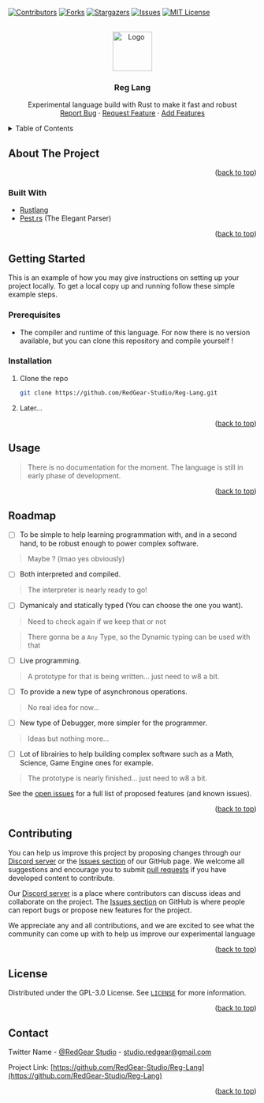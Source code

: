 <!-- Improved compatibility of back to top link: See: https://github.com/othneildrew/Best-README-Template/pull/73 -->
<a name="readme-top"></a>
<!--
*** Thanks for checking out the Best-README-Template. If you have a suggestion
*** that would make this better, please fork the repo and create a pull request
*** or simply open an issue with the tag "enhancement".
*** Don't forget to give the project a star!
*** Thanks again! Now go create something AMAZING! :D
-->



<!-- PROJECT SHIELDS -->
<!--
*** I'm using markdown "reference style" links for readability.
*** Reference links are enclosed in brackets [ ] instead of parentheses ( ).
*** See the bottom of this document for the declaration of the reference variables
*** for contributors-url, forks-url, etc. This is an optional, concise syntax you may use.
*** https://www.markdownguide.org/basic-syntax/#reference-style-links
-->
[![Contributors][contributors-shield]][contributors-url]
[![Forks][forks-shield]][forks-url]
[![Stargazers][stars-shield]][stars-url]
[![Issues][issues-shield]][issues-url]
[![MIT License][license-shield]][license-url]



<!-- PROJECT LOGO -->
<br />
<div align="center">
  <a href="https://github.com/RedGear-Studio/Reg-Lang">
    <img src="https://avatars.githubusercontent.com/u/107359546?s=200&v=4" alt="Logo" width="80" height="80">
  </a>

<h3 align="center">Reg Lang</h3>

  <p align="center">
     Experimental language build with Rust to make it fast and robust 
    <br />
    <!-- <a href="https://github.com/RedGear-Studio/Reg-Lang"><strong>Explore the docs »</strong></a>
    <br />
    <br />
    <a href="https://github.com/RedGear-Studio/Reg-Lang">View Demo</a>
    · -->
    <a href="https://github.com/RedGear-Studio/Reg-Lang/issues">Report Bug</a>
    ·
    <a href="https://github.com/RedGear-Studio/Reg-Lang/issues">Request Feature</a>
    ·
    <a href="https://github.com/RedGear-Studio/Reg-Lang/pulls">Add Features</a>
  </p>
</div>



<!-- TABLE OF CONTENTS -->
<details>
  <summary>Table of Contents</summary>
  <ol>
    <li>
      <a href="#about-the-project">About The Project</a>
      <ul>
        <li><a href="#built-with">Built With</a></li>
      </ul>
    </li>
    <li>
      <a href="#getting-started">Getting Started</a>
      <ul>
        <li><a href="#prerequisites">Prerequisites</a></li>
        <li><a href="#installation">Installation</a></li>
      </ul>
    </li>
    <li><a href="#usage">Usage</a></li>
    <li><a href="#roadmap">Roadmap</a></li>
    <li><a href="#contributing">Contributing</a></li>
    <li><a href="#license">License</a></li>
    <li><a href="#contact">Contact</a></li>
    <li><a href="#acknowledgments">Acknowledgments</a></li>
  </ol>
</details>



<!-- ABOUT THE PROJECT -->
## About The Project

<!-- [![Product Name Screen Shot][product-screenshot]](https://example.com) -->



<p align="right">(<a href="#readme-top">back to top</a>)</p>



### Built With

- [Rustlang](https://www.rust-lang.org/)
- [Pest.rs](https://pest.rs) (The Elegant Parser)

<p align="right">(<a href="#readme-top">back to top</a>)</p>



<!-- GETTING STARTED -->
## Getting Started

This is an example of how you may give instructions on setting up your project locally.
To get a local copy up and running follow these simple example steps.

### Prerequisites

- The compiler and runtime of this language. For now there is no version available, but you can clone this repository and compile yourself !

### Installation

1. Clone the repo
   ```sh
   git clone https://github.com/RedGear-Studio/Reg-Lang.git
   ```
2. Later...

<p align="right">(<a href="#readme-top">back to top</a>)</p>



<!-- USAGE EXAMPLES -->
## Usage

> There is no documentation for the moment. The language is still in early phase of development.

<p align="right">(<a href="#readme-top">back to top</a>)</p>



<!-- ROADMAP -->
## Roadmap

- [ ] To be simple to help learning programmation with, and in a second hand, to be robust enough to power complex software.
> Maybe ? (lmao yes obviously)

- [ ] Both interpreted and compiled.
> The interpreter is nearly ready to go!

- [ ] Dymanicaly and statically typed (You can choose the one you want).
> Need to check again if we keep that or not

> There gonna be a `Any` Type, so the Dynamic typing can be used with that

- [ ] Live programming.
> A prototype for that is being written... just need to w8 a bit.

- [ ] To provide a new type of asynchronous operations.
> No real idea for now...

- [ ] New type of Debugger, more simpler for the programmer.
> Ideas but nothing more...

- [ ] Lot of librairies to help building complex software such as a Math, Science, Game Engine ones for example.
> The prototype is nearly finished... just need to w8 a bit.

See the [open issues](https://github.com/RedGear-Studio/Reg-Lang/issues) for a full list of proposed features (and known issues).

<p align="right">(<a href="#readme-top">back to top</a>)</p>



<!-- CONTRIBUTING -->
## Contributing

You can help us improve this project by proposing changes through our [Discord server](https://discord.gg/zQfaTBAXg4) or the [Issues section](https://github.com/Gipson62/Reg-lang/issues) of our GitHub page. We welcome all suggestions and encourage you to submit [pull requests](https://github.com/Gipson62/Reg-lang/pulls) if you have developed content to contribute.

Our [Discord server](https://discord.gg/zQfaTBAXg4) is a place where contributors can discuss ideas and collaborate on the project. The [Issues section](https://github.com/Gipson62/Reg-lang/issues) on GitHub is where people can report bugs or propose new features for the project.

We appreciate any and all contributions, and we are excited to see what the community can come up with to help us improve our experimental language

<p align="right">(<a href="#readme-top">back to top</a>)</p>



<!-- LICENSE -->
## License

Distributed under the GPL-3.0 License. See [`LICENSE`](https://github.com/RedGear-Studio/Reg-Lang/blob/main/LICENSE) for more information.

<p align="right">(<a href="#readme-top">back to top</a>)</p>



<!-- CONTACT -->
## Contact

Twitter Name - [@RedGear Studio](https://twitter.com/RedGearS) - studio.redgear@gmail.com

Project Link: [https://github.com/RedGear-Studio/Reg-Lang](https://github.com/RedGear-Studio/Reg-Lang)

<p align="right">(<a href="#readme-top">back to top</a>)</p>


<!-- MARKDOWN LINKS & IMAGES -->
<!-- https://www.markdownguide.org/basic-syntax/#reference-style-links -->
[contributors-shield]: https://img.shields.io/github/contributors/RedGear-Studio/Reg-Lang.svg?style=for-the-badge
[contributors-url]: https://github.com/RedGear-Studio/Reg-Lang/graphs/contributors
[forks-shield]: https://img.shields.io/github/forks/RedGear-Studio/Reg-Lang.svg?style=for-the-badge
[forks-url]: https://github.com/RedGear-Studio/Reg-Lang/network/members
[stars-shield]: https://img.shields.io/github/stars/RedGear-Studio/Reg-Lang.svg?style=for-the-badge
[stars-url]: https://github.com/RedGear-Studio/Reg-Lang/stargazers
[issues-shield]: https://img.shields.io/github/issues/RedGear-Studio/Reg-Lang.svg?style=for-the-badge
[issues-url]: https://github.com/RedGear-Studio/Reg-Lang/issues
[license-shield]: https://img.shields.io/github/license/RedGear-Studio/Reg-Lang.svg?style=for-the-badge
[license-url]: https://github.com/RedGear-Studio/Reg-Lang/blob/master/LICENSE.txt